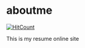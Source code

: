 # aboutme

[![HitCount](http://hits.dwyl.com/nitrek/aboutme.svg)](http://hits.dwyl.com/nitrek/aboutme)

This is my resume online site
